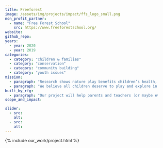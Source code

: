 ```yaml
---
title: Freeforest
image: /assets/img/projects/impact/ffs_logo_small.png
non_profit_partner:
  - name: "Free Forest School"
    src: https://www.freeforestschool.org/
website:
github_repo:
years:
  - year: 2020
  - year: 2019
categories:
  - category: "children & families"
  - category: "conservation"
  - category: "community building"
  - category: "youth issues"
mission:
  - paragraph: "Research shows nature play benefits children’s health, supporting social-emotional, physical, and cognitive development and wellness. Yet time spent outdoors in unstructured play is at an all-time low and many children face significant barriers to playing in nature."
  - paragraph: "We believe all children deserve to play and explore in nature. We pursue equitable access to nature play for all children by mobilizing grassroots leaders and partnering with school districts, cities and community organizations."
built_by_rfg:
  - paragraph: "Our project will help parents and teachers (or maybe even kids!) find Free Forest School service areas wherever they might be. We're going to use Mapbox, so if you've ever wanted to learn some GIS work with your Rails and/or JavaScript, or played hooky to be in the great outdoors, this project is for you!"
scope_and_impact:

slider:
  - src:
    alt:
  - src:
    alt:
---
```


{% include our_work/project.html %}
